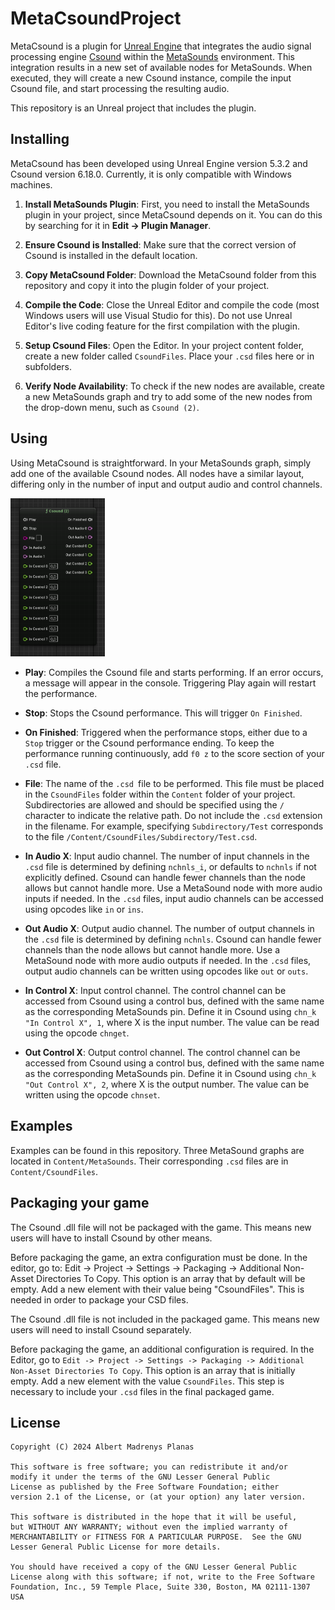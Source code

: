 MetaCsoundProject
===========================================

MetaCsound is a plugin for [Unreal Engine](https://www.unrealengine.com/) that integrates the
audio signal processing engine [Csound](https://csound.com/) within the
[MetaSounds](https://dev.epicgames.com/documentation/en-us/unreal-engine/metasounds-in-unreal-engine) environment.
This integration results in a new set of available nodes for MetaSounds. When executed, they will create a new Csound
instance, compile the input Csound file, and start processing the resulting audio.

This repository is an Unreal project that includes the plugin.

Installing
----------------------------------------------
MetaCsound has been developed using Unreal Engine version 5.3.2 and Csound version 6.18.0.
Currently, it is only compatible with Windows machines.

1. **Install MetaSounds Plugin**: First, you need to install the MetaSounds plugin in your project, since MetaCsound
depends on it. You can do this by searching for it in **Edit -> Plugin Manager**.

2. **Ensure Csound is Installed**: Make sure that the correct version of Csound is installed in the default location.

3. **Copy MetaCsound Folder**: Download the MetaCsound folder from this repository and copy it into the plugin
folder of your project.

4. **Compile the Code**: Close the Unreal Editor and compile the code (most Windows users will use Visual Studio for this).
Do not use Unreal Editor's live coding feature for the first compilation with the plugin.

5. **Setup Csound Files**: Open the Editor. In your project content folder, create a new folder called `CsoundFiles`.
Place your `.csd` files here or in subfolders.

6. **Verify Node Availability**: To check if the new nodes are available, create a new MetaSounds graph and try to add
some of the new nodes from the drop-down menu, such as `Csound (2)`.

Using
----------------------------------------------
Using MetaCsound is straightforward. In your MetaSounds graph, simply add one of the available Csound nodes.
All nodes have a similar layout, differing only in the number of input and output audio and control channels.

<img src="images/CsoundNodeLayout.png" alt="Csound node layout" width="30%">

- **Play**: Compiles the Csound file and starts performing. If an error occurs, a message will appear in the console.
Triggering Play again will restart the performance.

- **Stop**: Stops the Csound performance. This will trigger `On Finished`.

- **On Finished**: Triggered when the performance stops, either due to a `Stop` trigger or the Csound performance ending.
To keep the performance running continuously, add `f0 z` to the score section of your `.csd` file.

- **File**: The name of the `.csd `file to be performed. This file must be placed in the `CsoundFiles` folder
within the `Content` folder of your project. Subdirectories are allowed and should be specified using the `/` character to
indicate the relative path. Do not include the `.csd` extension in the filename. For example, specifying `Subdirectory/Test`
corresponds to the file `/Content/CsoundFiles/Subdirectory/Test.csd`.

- **In Audio X**: Input audio channel. The number of input channels in the `.csd` file is determined by defining `nchnls_i`,
or defaults to `nchnls` if not explicitly defined. Csound can handle fewer channels than the node allows but cannot handle more.
Use a MetaSound node with more audio inputs if needed. In the `.csd` files, input audio channels can be accessed using
opcodes like `in` or `ins`.

- **Out Audio X**: Output audio channel. The number of output channels in the `.csd` file is determined by defining `nchnls`.
Csound can handle fewer channels than the node allows but cannot handle more. Use a MetaSound node with more audio outputs
if needed. In the `.csd` files, output audio channels can be written using opcodes like `out` or `outs`.

- **In Control X**: Input control channel. The control channel can be accessed from Csound using a control bus, defined with
the same name as the corresponding MetaSounds pin. Define it in Csound using `chn_k "In Control X", 1`, where X is the input number.
The value can be read using the opcode `chnget`.

- **Out Control X**: Output control channel. The control channel can be accessed from Csound using a control bus, defined with
 the same name as the corresponding MetaSounds pin. Define it in Csound using `chn_k "Out Control X", 2`, where X is the output number.
 The value can be written using the opcode `chnset`.

Examples
----------------------------------------------
Examples can be found in this repository. Three MetaSound graphs are located in `Content/MetaSounds`.
Their corresponding `.csd` files are in `Content/CsoundFiles`.

Packaging your game
----------------------------------------------
The Csound .dll file will not be packaged with the game. This means new users will have to install Csound by other means.

Before packaging the game, an extra configuration must be done. In the editor, go to:
	Edit -> Project -> Settings -> Packaging -> Additional Non-Asset Directories To Copy.
This option is an array that by default will be empty. Add a new element with their value being "CsoundFiles".
This is needed in order to package your CSD files.

The Csound .dll file is not included in the packaged game. This means new users will need to install Csound separately.

Before packaging the game, an additional configuration is required. In the Editor, go to
`Edit -> Project -> Settings -> Packaging -> Additional Non-Asset Directories To Copy`. This option is an array that
is initially empty. Add a new element with the value `CsoundFiles`. This step is necessary to include your `.csd` files
in the final packaged game.
 
License
----------------------------------------------

	Copyright (C) 2024 Albert Madrenys Planas

	This software is free software; you can redistribute it and/or
	modify it under the terms of the GNU Lesser General Public
	License as published by the Free Software Foundation; either
	version 2.1 of the License, or (at your option) any later version.

	This software is distributed in the hope that it will be useful,
	but WITHOUT ANY WARRANTY; without even the implied warranty of
	MERCHANTABILITY or FITNESS FOR A PARTICULAR PURPOSE.  See the GNU
	Lesser General Public License for more details.

	You should have received a copy of the GNU Lesser General Public
	License along with this software; if not, write to the Free Software
	Foundation, Inc., 59 Temple Place, Suite 330, Boston, MA 02111-1307 USA

